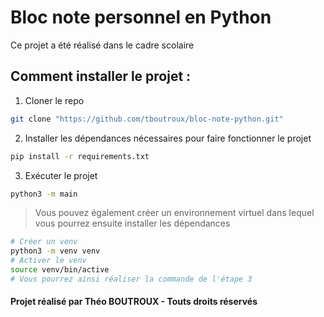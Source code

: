 # Bloc note personnel en Python

Ce projet a été réalisé dans le cadre scolaire

## Comment installer le projet :

1. Cloner le repo
```bash
git clone "https://github.com/tboutroux/bloc-note-python.git"
```

2. Installer les dépendances nécessaires pour faire fonctionner le projet
```bash
pip install -r requirements.txt
```

3. Exécuter le projet 
```bash
python3 -m main
```

> Vous pouvez également créer un environnement virtuel dans lequel vous pourrez ensuite installer les dépendances
```bash
# Créer un venv
python3 -m venv venv
# Activer le venv
source venv/bin/active
# Vous pourrez ainsi réaliser la commande de l'étape 3
```

#### Projet réalisé par Théo BOUTROUX - Touts droits réservés